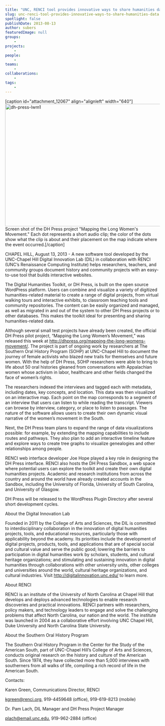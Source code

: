 ```yaml
---
title: "UNC, RENCI tool provides innovative ways to share humanities data"
slug: unc-renci-tool-provides-innovative-ways-to-share-humanities-data
spotlight: false
publishDate: 2013-08-13
author: subers
featuredImage: null
groups:
    - 
projects:
    - 
people:
    - 
teams: 
    - 
collaborations:
    - 
tags:
    - 
---
```

[caption id="attachment_12067" align="alignleft" width="640"]<a href="https://www.renci.org/wp-content/uploads/2013/08/dh-press-lwm1.jpg"><img class="size-large wp-image-12067" alt="dh-press-lwm1" src="https://www.renci.org/wp-content/uploads/2013/08/dh-press-lwm1.jpg" width="640" height="399" /></a> Screen shot of the DH Press project "Mapping the Long Women's Movement." Each dot represents a short audio clip; the color of the dots show what the clip is about and their placement on the map indicate where the event occurred.[/caption]

CHAPEL HILL, August 13, 2013 - A new software tool developed by the UNC-Chapel Hill Digital Innovation Lab (DIL) in collaboration with RENCI (UNC’s Renaissance Computing Institute) helps researchers, teachers, and community groups document history and community projects with an easy-to-use tool that builds interactive websites.

The Digital Humanities Toolkit, or DH Press, is built on the open source WordPress platform. Users can combine and visualize a variety of digitized humanities-related material to create a range of digital projects, from virtual walking tours and interactive exhibits, to classroom teaching tools and community repositories. The content can be easily organized and managed, as well as migrated in and out of the system to other DH Press projects or to other databases. This makes the toolkit ideal for presenting and sharing humanities-related data.

<!--more-->

Although several small test projects have already been created, the official DH Press pilot project, “Mapping the Long Women’s Movement,” was released this week at <a href="http://dhpress.org/mapping-the-long-womens-movement/" target="_blank">http://dhpress.org/mapping-the-long-womens-movement/</a>. The project is part of ongoing work by researchers at The Southern Oral History Program (SOHP) at UNC-Chapel Hill to document the journey of female activists who blazed new trails for themselves and future women. With the help of DH Press, SOHP researchers were able to bring to life about 50 oral histories gleaned from conversations with Appalachian women whose activism in labor, healthcare and other fields changed the face of women’s rights.

The researchers indexed the interviews and tagged each with metadata, including dates, key concepts, and location. This data was then visualized on an interactive map. Each point on the map corresponds to a segment of an interview that users can listen to while reading the transcript. Viewers can browse by interview, category, or place to listen to passages. The nature of the software allows users to create their own dynamic visual narrative of the women’s movement in the South.

Next, the DH Press team plans to expand the range of data visualizations possible: for example, by extending the mapping capabilities to include routes and pathways. They also plan to add an interactive timeline feature and explore ways to create tree graphs to visualize genealogies and other relationships among people.

RENCI web interface developer Joe Hope played a key role in designing the DH Press interface. RENCI also hosts the DH Press Sandbox, a web space where potential users can explore the toolkit and create their own digital humanities projects. Academic and research institutions from across the country and around the world have already created accounts in the Sandbox, including the University of Florida, University of South Carolina, and University of Glasgow.

DH Press will be released to the WordPress Plugin Directory after several short development cycles.

<span class="head2">About the Digital Innovation Lab</span>

Founded in 2011 by the College of Arts and Sciences, the DIL is committed to interdisciplinary collaboration in the innovation of digital humanities projects, tools, and educational resources, particularly those with applicability beyond the academy. Its priorities include the development of digital projects, products, tools, and applications that are of special social and cultural value and serve the public good; lowering the barriers to participation in digital humanities work by scholars, students, and cultural heritage organizations; and stimulating and sustaining innovation in digital humanities through collaborations with other university units, other colleges and universities around the world, cultural heritage organizations, and cultural industries. Visit <a href="http://digitalinnovation.unc.edu/" target="_blank">http://digitalinnovation.unc.edu/</a> to learn more.

<span class="head2">About RENCI</span>

RENCI is an institute of the University of North Carolina at Chapel Hill that develops and deploys advanced technologies to enable research discoveries and practical innovations. RENCI partners with researchers, policy makers, and technology leaders to engage and solve the challenging problems that affect North Carolina, our nation and the world. The institute was launched in 2004 as a collaborative effort involving UNC Chapel Hill, Duke University and North Carolina State University.

<span class="head2">About the Southern Oral History Program</span>

The Southern Oral History Program in the Center for the Study of the American South, part of UNC-Chapel Hill’s College of Arts and Sciences, conducts original research on the history and culture of the American South. Since 1974, they have collected more than 5,000 interviews with southerners from all walks of life, compiling a rich record of life in the American South.

<span class="head2">Contacts:</span>

Karen Green, Communications Director, RENCI

kgreen@renci.org, 919-4459648 (office), 919-619-8213 (mobile)

Dr. Pam Lach, DIL Manager and DH Press Project Manager

plach@email.unc.edu, 919-962-2884 (office)
